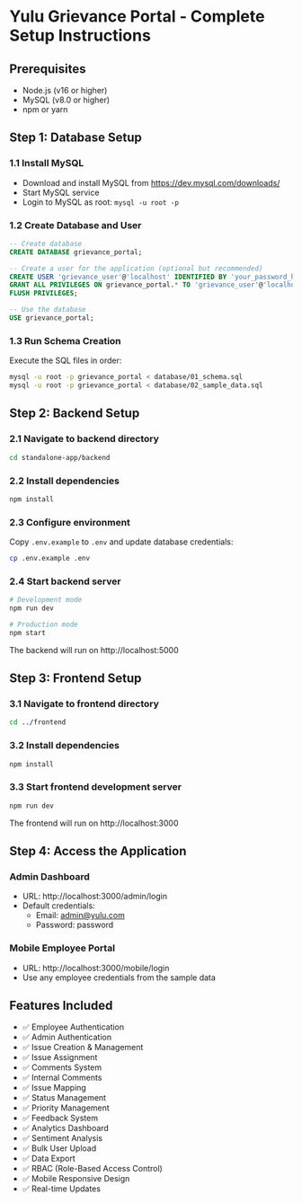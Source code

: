
# Yulu Grievance Portal - Complete Setup Instructions

## Prerequisites
- Node.js (v16 or higher)
- MySQL (v8.0 or higher)
- npm or yarn

## Step 1: Database Setup

### 1.1 Install MySQL
- Download and install MySQL from https://dev.mysql.com/downloads/
- Start MySQL service
- Login to MySQL as root: `mysql -u root -p`

### 1.2 Create Database and User
```sql
-- Create database
CREATE DATABASE grievance_portal;

-- Create a user for the application (optional but recommended)
CREATE USER 'grievance_user'@'localhost' IDENTIFIED BY 'your_password_here';
GRANT ALL PRIVILEGES ON grievance_portal.* TO 'grievance_user'@'localhost';
FLUSH PRIVILEGES;

-- Use the database
USE grievance_portal;
```

### 1.3 Run Schema Creation
Execute the SQL files in order:
```bash
mysql -u root -p grievance_portal < database/01_schema.sql
mysql -u root -p grievance_portal < database/02_sample_data.sql
```

## Step 2: Backend Setup

### 2.1 Navigate to backend directory
```bash
cd standalone-app/backend
```

### 2.2 Install dependencies
```bash
npm install
```

### 2.3 Configure environment
Copy `.env.example` to `.env` and update database credentials:
```bash
cp .env.example .env
```

### 2.4 Start backend server
```bash
# Development mode
npm run dev

# Production mode
npm start
```

The backend will run on http://localhost:5000

## Step 3: Frontend Setup

### 3.1 Navigate to frontend directory
```bash
cd ../frontend
```

### 3.2 Install dependencies
```bash
npm install
```

### 3.3 Start frontend development server
```bash
npm run dev
```

The frontend will run on http://localhost:3000

## Step 4: Access the Application

### Admin Dashboard
- URL: http://localhost:3000/admin/login
- Default credentials:
  - Email: admin@yulu.com
  - Password: password

### Mobile Employee Portal
- URL: http://localhost:3000/mobile/login
- Use any employee credentials from the sample data

## Features Included
- ✅ Employee Authentication
- ✅ Admin Authentication
- ✅ Issue Creation & Management
- ✅ Issue Assignment
- ✅ Comments System
- ✅ Internal Comments
- ✅ Issue Mapping
- ✅ Status Management
- ✅ Priority Management
- ✅ Feedback System
- ✅ Analytics Dashboard
- ✅ Sentiment Analysis
- ✅ Bulk User Upload
- ✅ Data Export
- ✅ RBAC (Role-Based Access Control)
- ✅ Mobile Responsive Design
- ✅ Real-time Updates
